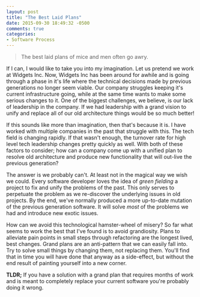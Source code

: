 ```yaml
---
layout: post
title: "The Best Laid Plans"
date: 2015-09-30 18:49:32 -0500
comments: true
categories: 
- Software Process
---
```

> The best laid plans of mice and men often go awry.

If I can, I would like to take you into my imagination.  Let us pretend we work
at Widgets Inc.  Now, Widgets Inc has been around for awhile and is going
through a phase in it's life where the technical decisions made by previous
generations no longer seem viable.  Our company struggles keeping it's current
infrastructure going, while at the same time wants to make some serious changes
to it.  One of the biggest challenges, we believe, is our lack of leadership in
the company.  If we had leadership with a grand vision to unify and replace all
of our old architecture things would be so much better! 

<!-- more -->

If this sounds like more than imagination, then that's because it is. I have
worked with multiple companies in the past that struggle with this.  The tech
field is changing rapidly.  If that wasn't enough, the turnover rate for high
level tech leadership changes pretty quickly as well.  With both of these
factors to consider; how can a company come up with a unified plan to resolve
old architecture and produce new functionality that will out-live the previous
generation?

The answer is we probably can't.  At least not in the magical way we wish we
could.  Every software developer loves the idea of _green fielding_ a project
to fix and unify the problems of the past.  This only serves to perpetuate the
problem as we re-discover the underlying issues in old projects.  By the end,
we've normally produced a more up-to-date mutation of the previous generation
software.  It will solve _most_ of the problems we had and introduce new exotic
issues.

How can we avoid this technological hamster-wheel of misery?  So far what seems
to work the best that I've found is to avoid grandiosity.  Plans to alleviate
pain points in small steps through refactoring are the longest lived, best
changes.  Grand plans are an anti-pattern that we can easily fall into.  Try to
solve small things by changing them, not replacing them.  You'll find that in
time you will have done that anyway as a side-effect, but without the end result
of painting yourself into a new corner.

**TLDR;** If you have a solution with a grand plan that requires months of work
and is meant to completely replace your current software you're probably doing
it wrong. 
